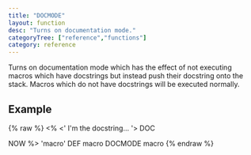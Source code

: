 ```yaml
---
title: "DOCMODE"
layout: function
desc: "Turns on documentation mode."
categoryTree: ["reference","functions"]
category: reference
---
```


Turns on documentation mode which has the effect of not executing macros which have docstrings but instead push their docstring onto the stack. Macros which do not have docstrings will be executed normally.

## Example ##

{% raw %}
<warp10-warpscript-widget backend="{{backend}}"  exec-endpoint="{{execEndpoint}}"><%
<'
   I'm the docstring...
'>
   DOC

NOW
%> 'macro' DEF
macro
DOCMODE
macro
</warp10-warpscript-widget>
{% endraw %}    
